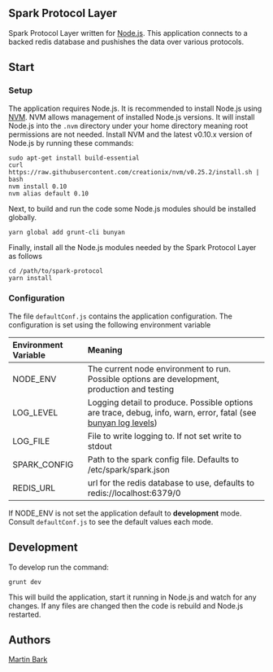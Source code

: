 ## Spark Protocol Layer

Spark Protocol Layer written for [Node.js](https://nodejs.org).  This application connects to a backed redis database and pushishes the data over various protocols.

## Start

### Setup

The application requires Node.js.  It is recommended to install Node.js using [NVM](https://github.com/creationix/nvm).  NVM allows management of installed Node.js versions.  It will install Node.js into the `.nvm` directory under your home directory meaning root permissions are not needed.  Install NVM and the latest v0.10.x version of Node.js by running these commands:

```
sudo apt-get install build-essential
curl https://raw.githubusercontent.com/creationix/nvm/v0.25.2/install.sh | bash
nvm install 0.10
nvm alias default 0.10
```

Next, to build and run the code some Node.js modules should be installed globally.

```
yarn global add grunt-cli bunyan
```

Finally, install all the Node.js modules needed by the Spark Protocol Layer as follows

```
cd /path/to/spark-protocol
yarn install
```

### Configuration

The file `defaultConf.js` contains the application configuration.  The configuration is set using the following environment variable

| **Environment Variable** | **Meaning** |
|:-------------------------|:------------|
| NODE_ENV                 | The current node environment to run.  Possible options are development, production and testing |
| LOG_LEVEL                | Logging detail to produce. Possible options are trace, debug, info, warn, error, fatal (see [bunyan log levels](https://github.com/trentm/node-bunyan#levels)) |
| LOG_FILE                 | File to write logging to.  If not set write to stdout |
| SPARK_CONFIG             | Path to the spark config file.  Defaults to /etc/spark/spark.json |
| REDIS_URL                | url for the redis database to use, defaults to redis://localhost:6379/0 |


If NODE_ENV is not set the application default to **development** mode.  Consult `defaultConf.js` to see the default values each mode.

## Development

To develop run the command:

```
grunt dev
```

This will build the application, start it running in Node.js and watch for any changes.  If any files are changed then the code is rebuild and Node.js restarted.

## Authors

[Martin Bark](mailto:martin.bark@te.com)

